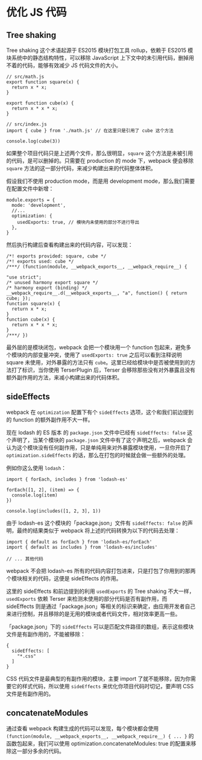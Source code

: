 # 优化 JS 代码

## Tree shaking

Tree shaking 这个术语起源于 ES2015 模块打包工具 rollup，依赖于 ES2015 模块系统中的静态结构特性，可以移除 JavaScript 上下文中的未引用代码，删掉用不着的代码，能够有效减少 JS 代码文件的大小。

```
// src/math.js
export function square(x) {
  return x * x;
}

export function cube(x) {
  return x * x * x;
}

// src/index.js
import { cube } from './math.js' // 在这里只是引用了 cube 这个方法

console.log(cube(3))
```

如果整个项目代码只是上述两个文件，那么很明显，`square` 这个方法是未被引用的代码，是可以删掉的。只需要在 production 的 mode 下，webpack 便会移除 `square` 方法的这一部分代码，来减少构建出来的代码整体体积。

假设我们不使用 production mode，而是用 development mode，那么我们需要在配置文件中新增：

```
module.exports = {
  mode: 'development',
  //...
  optimization: { 
    usedExports: true, // 模块内未使用的部分不进行导出
  },
}
```

然后执行构建后查看构建出来的代码内容，可以发现：

```
/*! exports provided: square, cube */
/*! exports used: cube */
/***/ (function(module, __webpack_exports__, __webpack_require__) {

"use strict";
/* unused harmony export square */
/* harmony export (binding) */ __webpack_require__.d(__webpack_exports__, "a", function() { return cube; });
function square(x) {
  return x * x;
}
function cube(x) {
  return x * x * x;
}
/***/ })
```

最外层的是模块闭包，webpack 会把一个模块用一个 function 包起来，避免多个模块的内部变量冲突，使用了 `usedExports: true` 之后可以看到注释说明 square 未使用，对外暴露的方法只有 `cube`。这里已经给模块中是否被使用到的方法打了标识，当你使用 TerserPlugin 后，Terser 会移除那些没有对外暴露且没有额外副作用的方法，来减小构建出来的代码体积。

## sideEffects

webpack 在 `optimization` 配置下有个 `sideEffects` 选项，这个和我们前边提到的 function 的额外副作用不大一样。

现在 lodash 的 ES 版本 的 `package.json` 文件中已经有 `sideEffects: false` 这个声明了，当某个模块的 `package.json` 文件中有了这个声明之后，webpack 会认为这个模块没有任何副作用，只是单纯用来对外暴露模块使用，一旦你开启了 `optimization.sideEffects` 的话，那么在打包的时候就会做一些额外的处理。

例如你这么使用 `lodash`：

```
import { forEach, includes } from 'lodash-es'

forEach([1, 2], (item) => {
  console.log(item)
})

console.log(includes([1, 2, 3], 1))
```

由于 lodash-es 这个模块的「package.json」文件有 `sideEffects: false` 的声明，最终的结果类似于 webpack 将上述的代码转换为以下的代码去处理：

```
import { default as forEach } from 'lodash-es/forEach'
import { default as includes } from 'lodash-es/includes'

// ... 其他代码
```

webpack 不会把 lodash-es 所有的代码内容打包进来，只是打包了你用到的那两个模块相关的代码，这便是 sideEffects 的作用。

这里的 sideEffects 和前边提到的利用 `usedExports` 的 Tree shaking 不大一样，`usedExports` 依赖 Terser 来检测未使用的部分代码是否有副作用，而 sideEffects 则是通过「package.json」等相关的标识来确定，由应用开发者自己来进行控制，并且移除的是无用的模块或者代码文件，相对效率更高一些。

「package.json」下的 `sideEffects` 可以是匹配文件路径的数组，表示这些模块文件是有副作用的，不能被移除：

```
{
  sideEffects: [
    "*.css"
  ]
}
```

CSS 代码文件是最典型的有副作用的模块，主要 import 了就不能移除，因为你需要它的样式代码，所以使用 `sideEffects` 来优化你项目代码时切记，要声明 CSS 文件是有副作用的。

## concatenateModules

通过查看 webpack 构建生成的代码可以发现，每个模块都会使用 `(function(module, __webpack_exports__, __webpack_require__) { ... }` 的函数包起来，我们可以使用 optimization.concatenateModules: true 的配置来移除这一部分多余的代码。